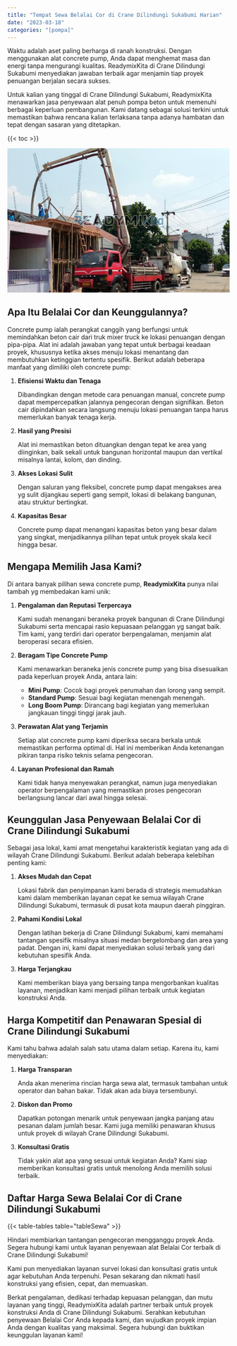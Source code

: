 ```yaml
---
title: "Tempat Sewa Belalai Cor di Crane Dilindungi Sukabumi Harian"
date: "2023-03-18"
categories: "[pompa]"
---
```


Waktu adalah aset paling berharga di ranah konstruksi. Dengan menggunakan alat concrete pump, Anda dapat menghemat masa dan energi tanpa mengurangi kualitas. ReadymixKita di Crane Dilindungi Sukabumi menyediakan jawaban terbaik agar menjamin tiap proyek penuangan berjalan secara sukses.

Untuk kalian yang tinggal di Crane Dilindungi Sukabumi, ReadymixKita menawarkan jasa penyewaan alat penuh pompa beton untuk memenuhi berbagai keperluan pembangunan. Kami datang sebagai solusi terkini untuk memastikan bahwa rencana kalian terlaksana tanpa adanya hambatan dan tepat dengan sasaran yang ditetapkan.

{{< toc >}}

![Tempat Sewa Belalai Cor di Crane Dilindungi Sukabumi Harian](/images/pompa/sewa-pompa-23.jpg)

## Apa Itu Belalai Cor dan Keunggulannya?

Concrete pump ialah perangkat canggih yang berfungsi untuk memindahkan beton cair dari truk mixer truck ke lokasi penuangan dengan pipa-pipa. Alat ini adalah jawaban yang tepat untuk berbagai keadaan proyek, khususnya ketika akses menuju lokasi menantang dan membutuhkan ketinggian tertentu spesifik. Berikut adalah beberapa manfaat yang dimiliki oleh concrete pump:

1. **Efisiensi Waktu dan Tenaga**

   Dibandingkan dengan metode cara penuangan manual, concrete pump dapat mempercepatkan jalannya pengecoran dengan signifikan. Beton cair dipindahkan secara langsung menuju lokasi penuangan tanpa harus memerlukan banyak tenaga kerja.

2. **Hasil yang Presisi**

   Alat ini memastikan beton dituangkan dengan tepat ke area yang diinginkan, baik sekali untuk bangunan horizontal maupun dan vertikal misalnya lantai, kolom, dan dinding.

3. **Akses Lokasi Sulit**

   Dengan saluran yang fleksibel, concrete pump dapat mengakses area yg sulit dijangkau seperti gang sempit, lokasi di belakang bangunan, atau struktur bertingkat.

4. **Kapasitas Besar**

   Concrete pump dapat menangani kapasitas beton yang besar dalam yang singkat, menjadikannya pilihan tepat untuk proyek skala kecil hingga besar.

## Mengapa Memilih Jasa Kami?

Di antara banyak pilihan sewa concrete pump, **ReadymixKita** punya nilai tambah yg membedakan kami unik:

1. **Pengalaman dan Reputasi Terpercaya**

   Kami sudah menangani beraneka proyek bangunan di Crane Dilindungi Sukabumi serta mencapai rasio kepuasaan pelanggan yg sangat baik. Tim kami, yang terdiri dari operator berpengalaman, menjamin alat beroperasi secara efisien.

2. **Beragam Tipe Concrete Pump**

   Kami menawarkan beraneka jenis concrete pump yang bisa disesuaikan pada keperluan proyek Anda, antara lain:
   - **Mini Pump**: Cocok bagi proyek perumahan dan lorong yang sempit.
   - **Standard Pump**: Sesuai bagi kegiatan menengah menengah.
   - **Long Boom Pump**: Dirancang bagi kegiatan yang memerlukan jangkauan tinggi tinggi jarak jauh.

3. **Perawatan Alat yang Terjamin**

   Setiap alat concrete pump kami diperiksa secara berkala untuk memastikan performa optimal di. Hal ini memberikan Anda ketenangan pikiran tanpa risiko teknis selama pengecoran.

4. **Layanan Profesional dan Ramah**

   Kami tidak hanya menyewakan perangkat, namun juga menyediakan operator berpengalaman yang memastikan proses pengecoran berlangsung lancar dari awal hingga selesai.

## Keunggulan Jasa Penyewaan Belalai Cor di Crane Dilindungi Sukabumi

Sebagai jasa lokal, kami amat mengetahui karakteristik kegiatan yang ada di wilayah Crane Dilindungi Sukabumi. Berikut adalah beberapa kelebihan penting kami:

1. **Akses Mudah dan Cepat**

   Lokasi fabrik dan penyimpanan kami berada di strategis memudahkan kami dalam memberikan layanan cepat ke semua wilayah Crane Dilindungi Sukabumi, termasuk di pusat kota maupun daerah pinggiran.

2. **Pahami Kondisi Lokal**

   Dengan latihan bekerja di Crane Dilindungi Sukabumi, kami memahami tantangan spesifik misalnya situasi medan bergelombang dan area yang padat. Dengan ini, kami dapat menyediakan solusi terbaik yang dari kebutuhan spesifik Anda.

3. **Harga Terjangkau**

   Kami memberikan biaya yang bersaing tanpa mengorbankan kualitas layanan, menjadikan kami menjadi pilihan terbaik untuk kegiatan konstruksi Anda.

## Harga Kompetitif dan Penawaran Spesial di Crane Dilindungi Sukabumi

Kami tahu bahwa adalah salah satu utama dalam setiap. Karena itu, kami menyediakan:

1. **Harga Transparan**

   Anda akan menerima rincian harga sewa alat, termasuk tambahan untuk operator dan bahan bakar. Tidak akan ada biaya tersembunyi.

2. **Diskon dan Promo**

   Dapatkan potongan menarik untuk penyewaan jangka panjang atau pesanan dalam jumlah besar. Kami juga memiliki penawaran khusus untuk proyek di wilayah Crane Dilindungi Sukabumi.

3. **Konsultasi Gratis**

   Tidak yakin alat apa yang sesuai untuk kegiatan Anda? Kami siap memberikan konsultasi gratis untuk menolong Anda memilih solusi terbaik.

## Daftar Harga Sewa Belalai Cor di Crane Dilindungi Sukabumi

{{< table-tables table="tableSewa" >}}

Hindari membiarkan tantangan pengecoran mengganggu proyek Anda. Segera hubungi kami untuk layanan penyewaan alat Belalai Cor terbaik di Crane Dilindungi Sukabumi!

Kami pun menyediakan layanan survei lokasi dan konsultasi gratis untuk agar kebutuhan Anda terpenuhi. Pesan sekarang dan nikmati hasil konstruksi yang efisien, cepat, dan memuaskan.

Berkat pengalaman, dedikasi terhadap kepuasan pelanggan, dan mutu layanan yang tinggi, ReadymixKita adalah partner terbaik untuk proyek konstruksi Anda di Crane Dilindungi Sukabumi. Serahkan kebutuhan penyewaan Belalai Cor Anda kepada kami, dan wujudkan proyek impian Anda dengan kualitas yang maksimal. Segera hubungi dan buktikan keunggulan layanan kami!